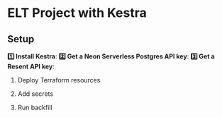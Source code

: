 # ELT Project with Kestra

## Setup

**1️⃣ Install Kestra**: 
**2️⃣ Get a Neon Serverless Postgres API key**:
**3️⃣ Get a Resent API key**:

1. Deploy Terraform resources

2. Add secrets

3. Run backfill